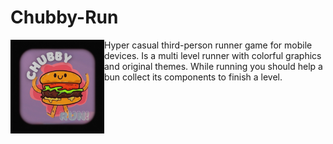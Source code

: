 
# Chubby-Run

<img align="left" width="150" height="150" src="Chubby_Logo.JPG">

Hyper casual third-person runner game for mobile devices.
Is a multi level runner with colorful graphics and original themes.
While running you should help a bun collect its components to finish a level.

